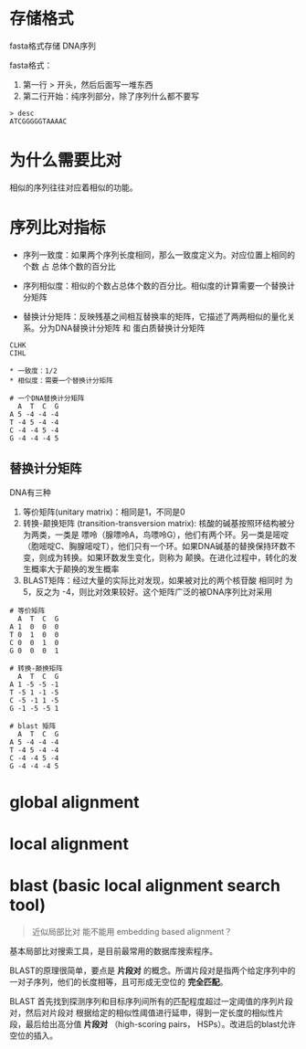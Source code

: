 
# 存储格式
fasta格式存储 DNA序列


fasta格式：
1. 第一行 > 开头，然后后面写一堆东西
2. 第二行开始：纯序列部分，除了序列什么都不要写
```
> desc
ATCGGGGGTAAAAC
```

# 为什么需要比对

相似的序列往往对应着相似的功能。

# 序列比对指标

* 序列一致度：如果两个序列长度相同，那么一致度定义为。对应位置上相同的 个数 占 总体个数的百分比
* 序列相似度：相似的个数占总体个数的百分比。相似度的计算需要一个替换计分矩阵

* 替换计分矩阵：反映残基之间相互替换率的矩阵，它描述了两两相似的量化关系。分为DNA替换计分矩阵 和 蛋白质替换计分矩阵

```
CLHK
CIHL

* 一致度：1/2
* 相似度：需要一个替换计分矩阵

# 一个DNA替换计分矩阵
  A  T  C  G
A 5 -4 -4 -4
T -4 5 -4 -4
C -4 -4 5 -4
G -4 -4 -4 5

```

## 替换计分矩阵

DNA有三种
1. 等价矩阵(unitary matrix)：相同是1，不同是0
2. 转换-颠换矩阵 (transition-transversion matrix): 核酸的碱基按照环结构被分为两类，一类是 嘌呤（腺嘌呤A，鸟嘌呤G），他们有两个环。另一类是嘧啶（胞嘧啶C、胸腺嘧啶T），他们只有一个环。如果DNA碱基的替换保持环数不变，则成为转换。如果环数发生变化，则称为 颠换。在进化过程中，转化的发生概率大于颠换的发生概率
3. BLAST矩阵：经过大量的实际比对发现，如果被对比的两个核苷酸 相同时 为 5，反之为 -4，则比对效果较好。这个矩阵广泛的被DNA序列比对采用

```
# 等价矩阵
  A  T  C  G
A 1  0  0  0
T 0  1  0  0
C 0  0  1  0
G 0  0  0  1

# 转换-颠换矩阵
  A  T  C  G
A 1 -5 -5 -1
T -5 1 -1 -5
C -5 -1 1 -5
G -1 -5 -5 1

# blast 矩阵
  A  T  C  G
A 5 -4 -4 -4
T -4 5 -4 -4
C -4 -4 5 -4
G -4 -4 -4 5

```


# global alignment

# local alignment

# blast (basic local alignment search tool)

> 近似局部比对
> 能不能用 embedding  based alignment？


基本局部比对搜索工具，是目前最常用的数据库搜索程序。

BLAST的原理很简单，要点是 **片段对** 的概念。所谓片段对是指两个给定序列中的一对子序列，他们的长度相等，且可形成无空位的 **完全匹配**。

BLAST 首先找到探测序列和目标序列间所有的匹配程度超过一定阈值的序列片段对，然后对片段对 根据给定的相似性阈值进行延申，得到一定长度的相似性片段，最后给出高分值 **片段对** （high-scoring pairs， HSPs）。改进后的blast允许空位的插入。
